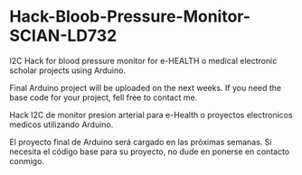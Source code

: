 # Hack-Bloob-Pressure-Monitor-SCIAN-LD732
I2C Hack for blood pressure monitor for e-HEALTH o medical electronic scholar projects using Arduino.

Final Arduino project will be uploaded on the next weeks. If you need the base code for your project, fell free to contact me.

Hack I2C de monitor presion arterial para e-Health o proyectos electronicos medicos utilizando Arduino.

El proyecto final de Arduino será cargado en las próximas semanas. Si necesita el código base para su proyecto, no dude en ponerse en contacto conmigo.
